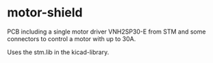 motor-shield
============

PCB including a single motor driver VNH2SP30-E from STM and some connectors to
control a motor with up to 30A.

Uses the stm.lib in the kicad-library.
